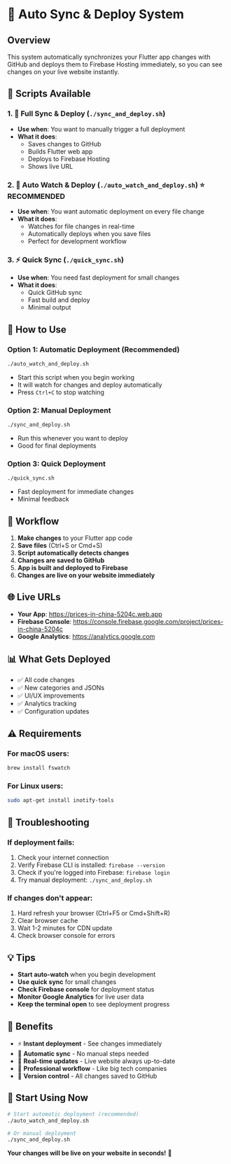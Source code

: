 # 🚀 Auto Sync & Deploy System

## **Overview**
This system automatically synchronizes your Flutter app changes with GitHub and deploys them to Firebase Hosting immediately, so you can see changes on your live website instantly.

## **📱 Scripts Available**

### **1. 🚀 Full Sync & Deploy** (`./sync_and_deploy.sh`)
- **Use when**: You want to manually trigger a full deployment
- **What it does**: 
  - Saves changes to GitHub
  - Builds Flutter web app
  - Deploys to Firebase Hosting
  - Shows live URL

### **2. 👀 Auto Watch & Deploy** (`./auto_watch_and_deploy.sh`) ⭐ **RECOMMENDED**
- **Use when**: You want automatic deployment on every file change
- **What it does**:
  - Watches for file changes in real-time
  - Automatically deploys when you save files
  - Perfect for development workflow

### **3. ⚡ Quick Sync** (`./quick_sync.sh`)
- **Use when**: You need fast deployment for small changes
- **What it does**:
  - Quick GitHub sync
  - Fast build and deploy
  - Minimal output

## **🎯 How to Use**

### **Option 1: Automatic Deployment (Recommended)**
```bash
./auto_watch_and_deploy.sh
```
- Start this script when you begin working
- It will watch for changes and deploy automatically
- Press `Ctrl+C` to stop watching

### **Option 2: Manual Deployment**
```bash
./sync_and_deploy.sh
```
- Run this whenever you want to deploy
- Good for final deployments

### **Option 3: Quick Deployment**
```bash
./quick_sync.sh
```
- Fast deployment for immediate changes
- Minimal feedback

## **🔄 Workflow**

1. **Make changes** to your Flutter app code
2. **Save files** (Ctrl+S or Cmd+S)
3. **Script automatically detects changes**
4. **Changes are saved to GitHub**
5. **App is built and deployed to Firebase**
6. **Changes are live on your website immediately**

## **🌐 Live URLs**

- **Your App**: https://prices-in-china-5204c.web.app
- **Firebase Console**: https://console.firebase.google.com/project/prices-in-china-5204c
- **Google Analytics**: https://analytics.google.com

## **📊 What Gets Deployed**

- ✅ All code changes
- ✅ New categories and JSONs
- ✅ UI/UX improvements
- ✅ Analytics tracking
- ✅ Configuration updates

## **⚠️ Requirements**

### **For macOS users:**
```bash
brew install fswatch
```

### **For Linux users:**
```bash
sudo apt-get install inotify-tools
```

## **🔧 Troubleshooting**

### **If deployment fails:**
1. Check your internet connection
2. Verify Firebase CLI is installed: `firebase --version`
3. Check if you're logged into Firebase: `firebase login`
4. Try manual deployment: `./sync_and_deploy.sh`

### **If changes don't appear:**
1. Hard refresh your browser (Ctrl+F5 or Cmd+Shift+R)
2. Clear browser cache
3. Wait 1-2 minutes for CDN update
4. Check browser console for errors

## **💡 Tips**

- **Start auto-watch** when you begin development
- **Use quick sync** for small changes
- **Check Firebase console** for deployment status
- **Monitor Google Analytics** for live user data
- **Keep the terminal open** to see deployment progress

## **🎉 Benefits**

- ⚡ **Instant deployment** - See changes immediately
- 🔄 **Automatic sync** - No manual steps needed
- 📱 **Real-time updates** - Live website always up-to-date
- 🚀 **Professional workflow** - Like big tech companies
- 💾 **Version control** - All changes saved to GitHub

## **🚀 Start Using Now**

```bash
# Start automatic deployment (recommended)
./auto_watch_and_deploy.sh

# Or manual deployment
./sync_and_deploy.sh
```

**Your changes will be live on your website in seconds!** 🎯
